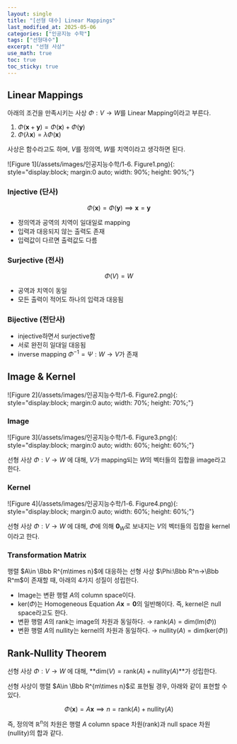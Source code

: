 ```yaml
---
layout: single
title: "[선형 대수] Linear Mappings"
last_modified_at: 2025-05-06
categories: ["인공지능 수학"]
tags: ["선형대수"]
excerpt: "선형 사상"
use_math: true
toc: true
toc_sticky: true
---
```


## Linear Mappings

아래의 조건을 만족시키는 사상 $\Phi : V → W$를 Linear Mapping이라고 부른다.

1. $\Phi(\mathbf{x}+\mathbf{y})=\Phi(\mathbf{x})+\Phi(\mathbf{y})$
2. $\Phi (\lambda \mathbf{x})=\lambda \Phi (\mathbf{x})$

사상은 함수라고도 하며, $V$를 정의역, $W$를 치역이라고 생각하면 된다.

![Figure 1](/assets/images/인공지능수학/1-6. Figure1.png){: style="display:block; margin:0 auto; width: 90%; height: 90%;"}

### Injective (단사)

$$
\Phi (\mathbf{x})=\Phi (\mathbf{y})\implies\mathbf{x}=\mathbf{y}
$$

- 정의역과 공역의 치역이 일대일로 mapping
- 입력과 대응되지 않는 출력도 존재
- 입력값이 다르면 출력값도 다름
  
### Surjective (전사)

$$
\Phi (V)=W
$$

- 공역과 치역이 동일
- 모든 출력이 적어도 하나의 입력과 대응됨
  
### Bijective (전단사)

- injective하면서 surjective함
- 서로 완전히 일대일 대응됨
- inverse mapping $\Phi^{-1}=\Psi:W\to V$가 존재

## Image & Kernel

![Figure 2](/assets/images/인공지능수학/1-6. Figure2.png){: style="display:block; margin:0 auto; width: 70%; height: 70%;"}

### Image

![Figure 3](/assets/images/인공지능수학/1-6. Figure3.png){: style="display:block; margin:0 auto; width: 60%; height: 60%;"}

선형 사상 $\Phi : V → W$ 에 대해, $V$가 mapping되는 $W$의 벡터들의 집합을 image라고 한다.

### Kernel

![Figure 4](/assets/images/인공지능수학/1-6. Figure4.png){: style="display:block; margin:0 auto; width: 60%; height: 60%;"}

선형 사상 $\Phi : V → W$ 에 대해, $\Phi$에 의해 $\mathbf{0}_W$로 보내지는 $V$의 벡터들의 집합을 kernel이라고 한다.

### Transformation Matrix

행렬 $A\in \Bbb R^{m\times n}$에 대응하는 선형 사상 $\Phi:\Bbb R^n→\Bbb R^m$이 존재할 때, 아래의 4가지 성질이 성립한다.

- Image는 변환 행렬 $A$의 column space이다.
- $\text{ker}(\Phi)$는 Homogeneous Equation $A\mathbf{x}=\mathbf{0}$의 일반해이다. 즉, kernel은 null space라고도 한다.
- 변환 행렬 $A$의 rank는 image의 차원과 동일하다. → $\text{rank}(A)=\text{dim}(\text{Im}(\Phi))$
- 변환 행렬 $A$의 nullity는 kernel의 차원과 동일하다. → $\text{nullity}(A)=\text{dim}(\text{ker}(\Phi))$

## Rank-Nullity Theorem

선형 사상 $\Phi : V → W$ 에 대해, **$\text{dim}(V)=\text{rank}(A)+\text{nullity}(A)$**가 성립한다.

선형 사상이 행렬 $A\in \Bbb R^{m\times n}$로 표현될 경우, 아래와 같이 표현할 수 있다.

$$
\Phi(\mathbf{x})=A\mathbf{x}\implies n=\text{rank}(A)+\text{nullity}(A)
$$

즉, 정의역 $\mathbb{R}^{n}$의 차원은 행렬 $A$ column space 차원(rank)과 null space 차원(nullity)의 합과 같다.
